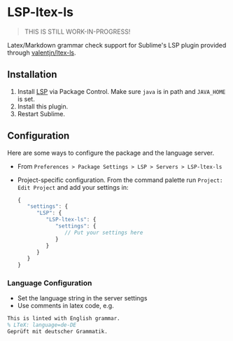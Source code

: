 # LSP-ltex-ls

> THIS IS STILL WORK-IN-PROGRESS!

Latex/Markdown grammar check support for Sublime's LSP plugin provided through [valentjn/ltex-ls](https://github.com/valentjn/ltex-ls).

## Installation

1. Install [LSP](https://packagecontrol.io/packages/LSP) via Package Control. Make sure ```java``` is in path and ```JAVA_HOME``` is set.
2. Install this plugin.
3. Restart Sublime.

## Configuration

Here are some ways to configure the package and the language server.

- From `Preferences > Package Settings > LSP > Servers > LSP-ltex-ls`
- Project-specific configuration.
  From the command palette run `Project: Edit Project` and add your settings in:

  ```js
  {
     "settings": {
        "LSP": {
           "LSP-ltex-ls": {
              "settings": {
                 // Put your settings here
              }
           }
        }
     }
  }
  ```

### Language Configuration
- Set the language string in the server settings
- Use comments in latex code, e.g.
```latex
This is linted with English grammar.
% LTeX: language=de-DE
Geprüft mit deutscher Grammatik.
```
